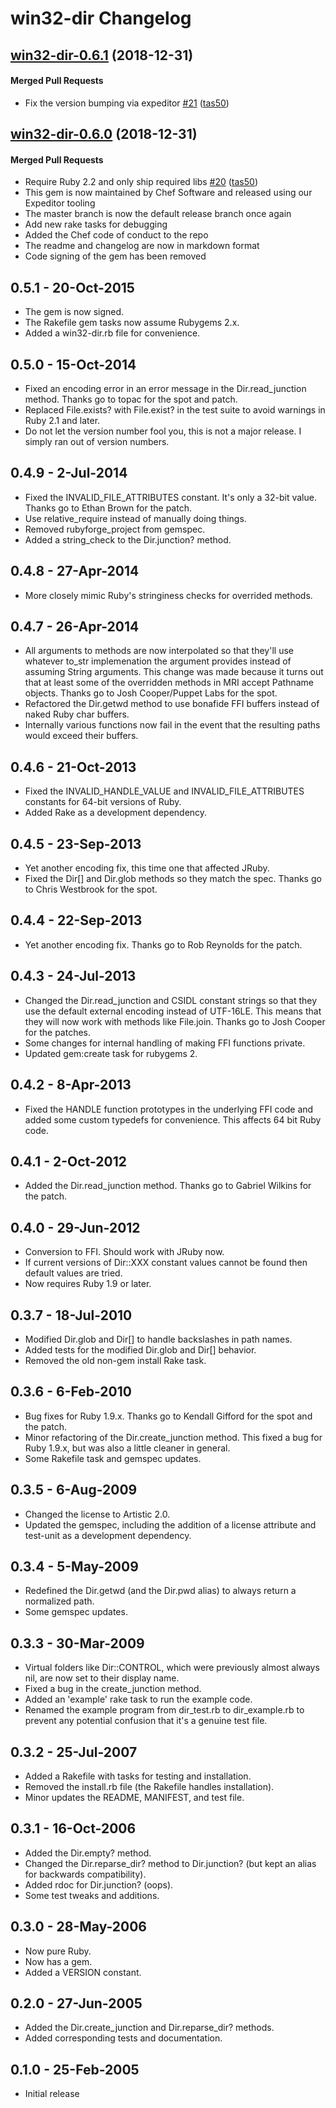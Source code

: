 <!-- usage documentation: http://expeditor-docs.es.chef.io/configuration/changelog/ -->

# win32-dir Changelog

<!-- latest_release -->
<!-- latest_release -->
<!-- release_rollup -->
<!-- release_rollup -->
<!-- latest_stable_release -->
## [win32-dir-0.6.1](https://github.com/chef/win32-dir/tree/win32-dir-0.6.1) (2018-12-31)

#### Merged Pull Requests
- Fix the version bumping via expeditor [#21](https://github.com/chef/win32-dir/pull/21) ([tas50](https://github.com/tas50))
<!-- latest_stable_release -->

## [win32-dir-0.6.0](https://github.com/chef/win32-dir/tree/win32-dir-0.6.0) (2018-12-31)

#### Merged Pull Requests
- Require Ruby 2.2 and only ship required libs [#20](https://github.com/chef/win32-dir/pull/20) ([tas50](https://github.com/tas50))
- This gem is now maintained by Chef Software and released using our Expeditor tooling
- The master branch is now the default release branch once again
- Add new rake tasks for debugging
- Added the Chef code of conduct to the repo
- The readme and changelog are now in markdown format
- Code signing of the gem has been removed

## 0.5.1 - 20-Oct-2015
* The gem is now signed.
* The Rakefile gem tasks now assume Rubygems 2.x.
* Added a win32-dir.rb file for convenience.

## 0.5.0 - 15-Oct-2014
* Fixed an encoding error in an error message in the Dir.read_junction method.
  Thanks go to topac for the spot and patch.
* Replaced File.exists? with File.exist? in the test suite to avoid warnings
  in Ruby 2.1 and later.
* Do not let the version number fool you, this is not a major release. I
  simply ran out of version numbers.

## 0.4.9 - 2-Jul-2014
* Fixed the INVALID_FILE_ATTRIBUTES constant. It's only a 32-bit value.
  Thanks go to Ethan Brown for the patch.
* Use relative_require instead of manually doing things.
* Removed rubyforge_project from gemspec.
* Added a string_check to the Dir.junction? method.

## 0.4.8 - 27-Apr-2014
* More closely mimic Ruby's stringiness checks for overrided methods.

## 0.4.7 - 26-Apr-2014
* All arguments to methods are now interpolated so that they'll use whatever
  to_str implemenation the argument provides instead of assuming String
  arguments. This change was made because it turns out that at least some
  of the overridden methods in MRI accept Pathname objects. Thanks go to
  Josh Cooper/Puppet Labs for the spot.
* Refactored the Dir.getwd method to use bonafide FFI buffers instead of
  naked Ruby char buffers.
* Internally various functions now fail in the event that the resulting
  paths would exceed their buffers.

## 0.4.6 - 21-Oct-2013
* Fixed the INVALID_HANDLE_VALUE and INVALID_FILE_ATTRIBUTES constants for
  64-bit versions of Ruby.
* Added Rake as a development dependency.

## 0.4.5 - 23-Sep-2013
* Yet another encoding fix, this time one that affected JRuby.
* Fixed the Dir[] and Dir.glob methods so they match the spec. Thanks go
  to Chris Westbrook for the spot.

## 0.4.4 - 22-Sep-2013
* Yet another encoding fix. Thanks go to Rob Reynolds for the patch.

## 0.4.3 - 24-Jul-2013
* Changed the Dir.read_junction and CSIDL constant strings so that they
  use the default external encoding instead of UTF-16LE. This means that
  they will now work with methods like File.join. Thanks go to Josh Cooper
  for the patches.
* Some changes for internal handling of making FFI functions private.
* Updated gem:create task for rubygems 2.

## 0.4.2 - 8-Apr-2013
* Fixed the HANDLE function prototypes in the underlying FFI code and added
  some custom typedefs for convenience. This affects 64 bit Ruby code.

## 0.4.1 - 2-Oct-2012
* Added the Dir.read_junction method. Thanks go to Gabriel Wilkins for the patch.

## 0.4.0 - 29-Jun-2012
* Conversion to FFI. Should work with JRuby now.
* If current versions of Dir::XXX constant values cannot be found
  then default values are tried.
* Now requires Ruby 1.9 or later.

## 0.3.7 - 18-Jul-2010
* Modified Dir.glob and Dir[] to handle backslashes in path names.
* Added tests for the modified Dir.glob and Dir[] behavior.
* Removed the old non-gem install Rake task.

## 0.3.6 - 6-Feb-2010
* Bug fixes for Ruby 1.9.x. Thanks go to Kendall Gifford for the spot and
  the patch.
* Minor refactoring of the Dir.create_junction method. This fixed a bug for
  Ruby 1.9.x, but was also a little cleaner in general.
* Some Rakefile task and gemspec updates.

## 0.3.5 - 6-Aug-2009
* Changed the license to Artistic 2.0.
* Updated the gemspec, including the addition of a license attribute and
  test-unit as a development dependency.

## 0.3.4 - 5-May-2009
* Redefined the Dir.getwd (and the Dir.pwd alias) to always return a
  normalized path.
* Some gemspec updates.

## 0.3.3 - 30-Mar-2009
* Virtual folders like Dir::CONTROL, which were previously almost always nil,
  are now set to their display name.
* Fixed a bug in the create_junction method.
* Added an 'example' rake task to run the example code.
* Renamed the example program from dir_test.rb to dir_example.rb to prevent
  any potential confusion that it's a genuine test file.

## 0.3.2 - 25-Jul-2007
* Added a Rakefile with tasks for testing and installation.
* Removed the install.rb file (the Rakefile handles installation).
* Minor updates the README, MANIFEST, and test file.

## 0.3.1 - 16-Oct-2006
* Added the Dir.empty? method.
* Changed the Dir.reparse_dir? method to Dir.junction? (but kept an alias
  for backwards compatibility).
* Added rdoc for Dir.junction? (oops).
* Some test tweaks and additions.

## 0.3.0 - 28-May-2006
* Now pure Ruby.
* Now has a gem.
* Added a VERSION constant.

## 0.2.0 - 27-Jun-2005
* Added the Dir.create_junction and Dir.reparse_dir? methods.
* Added corresponding tests and documentation.

## 0.1.0 - 25-Feb-2005
* Initial release
